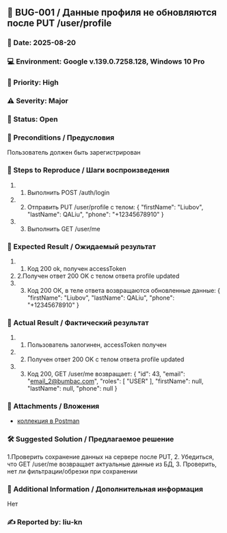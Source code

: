 <!--
---
id: BUG-001
title: Данные профиля не обновляются после PUT /user/profile
priority: High
severity: Major
status: Open
environment: Google v.139.0.7258.128, Windows 10 Pro
author: liu-kn
---
-->

## 🐞 BUG-001 / Данные профиля не обновляются после PUT /user/profile
### 📅 Date: 2025-08-20
### 💻 Environment: Google v.139.0.7258.128, Windows 10 Pro
### 🚦 Priority: High
### ⚠️ Severity: Major
### 📌 Status: Open

### 🔧 Preconditions / Предусловия
Пользователь должен быть зарегистрирован

### 🔄 Steps to Reproduce / Шаги воспроизведения
1. 1. Выполнить POST /auth/login
2. 2. Отправить PUT /user/profile с телом: { "firstName": "Liubov", "lastName": QALiu", "phone": "+12345678910" }
3. 3. Выполнить GET /user/me

### 💭 Expected Result / Ожидаемый результат
1. 1. Код 200 ok, получен accessToken
2. 2.Получен ответ 200 OK с телом ответа profile updated
3. 3. Код 200 ОК, в теле ответа возвращаются обновленные данные: { "firstName": "Liubov", "lastName": QALiu", "phone": "+12345678910" }

### 🚨 Actual Result / Фактический результат
1. 1. Пользователь залогинен, accessToken получен
2. 2. Получен ответ 200 OK с телом ответа profile updated
3. 3. Код 200, GET /user/me возвращает: {    "id": 43,     "email": "email_2@bumbac.com",     "roles": [         "USER"      ],     "firstName": null,     "lastName": null, "phone": null  }

### 📎 Attachments / Вложения
- [коллекция в Postman](https://docs.google.com/presentation/d/1c3UhpnYVpC_a0wRUSP1KpRHUdM_6nyBfFhyetuUMyWk/edit?usp=sharing)

### 🛠️ Suggested Solution / Предлагаемое решение
1.Проверить сохранение данных на сервере после PUT, 2. Убедиться, что GET /user/me возвращает актуальные данные из БД, 3. Проверить, нет ли фильтрации/обрезки при сохранении

### 🧩 Additional Information / Дополнительная информация
Нет

### ✍️ Reported by: liu-kn
